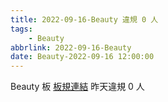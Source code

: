 ```yaml
---
title: 2022-09-16-Beauty 違規 0 人
tags:
    - Beauty
abbrlink: 2022-09-16-Beauty
date: Beauty-2022-09-16 12:00:00
---
```

Beauty 板 [板規連結](https://www.ptt.cc/bbs/Beauty/M.1630069980.A.84B.html)
昨天違規 0 人
